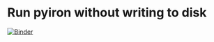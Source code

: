 # Run pyiron without writing to disk 

[![Binder](https://mybinder.org/badge_logo.svg)](https://mybinder.org/v2/gh/pyiron-dev/pyiron-no-file-access/master?filepath=elastic.ipynb)
